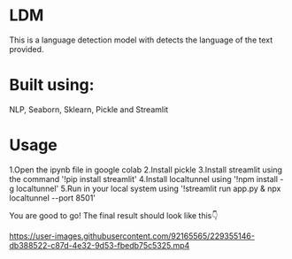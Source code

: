 # LDM

This is a language detection model with detects the language of the text provided.


# Built using:
NLP, Seaborn, Sklearn, Pickle and Streamlit

# Usage
1.Open the ipynb file in google colab
2.Install pickle
3.Install streamlit using the command '!pip install streamlit'
4.Install localtunnel using '!npm install -g localtunnel'
5.Run in your local system using '!streamlit run app.py & npx localtunnel --port 8501'


You are good to go!
The final result should look like this👇

https://user-images.githubusercontent.com/92165565/229355146-db388522-c87d-4e32-9d53-fbedb75c5325.mp4

